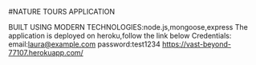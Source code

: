 #NATURE TOURS APPLICATION

BUILT USING MODERN TECHNOLOGIES:node.js,mongoose,express
The application is deployed on heroku,follow the link below
Credentials:
email:laura@example.com
password:test1234
https://vast-beyond-77107.herokuapp.com/

